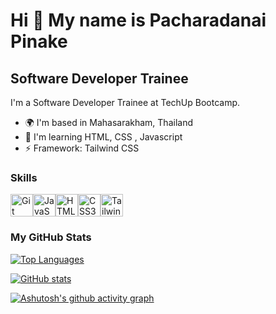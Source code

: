 
Hi 👋 My name is Pacharadanai Pinake
====================================

Software Developer Trainee
--------------------------

I'm a Software Developer Trainee at TechUp Bootcamp.

* 🌍  I'm based in Mahasarakham, Thailand
* 🧠  I'm learning HTML, CSS , Javascript
* ⚡  Framework: Tailwind CSS

### Skills


<p align="left">
<a href="https://git-scm.com/" target="_blank" rel="noreferrer"><img src="https://raw.githubusercontent.com/danielcranney/readme-generator/main/public/icons/skills/git-colored.svg" width="36" height="36" alt="Git" /></a><a href="https://developer.mozilla.org/en-US/docs/Web/JavaScript" target="_blank" rel="noreferrer"><img src="https://raw.githubusercontent.com/danielcranney/readme-generator/main/public/icons/skills/javascript-colored.svg" width="36" height="36" alt="JavaScript" /></a><a href="https://developer.mozilla.org/en-US/docs/Glossary/HTML5" target="_blank" rel="noreferrer"><img src="https://raw.githubusercontent.com/danielcranney/readme-generator/main/public/icons/skills/html5-colored.svg" width="36" height="36" alt="HTML5" /></a><a href="https://www.w3.org/TR/CSS/#css" target="_blank" rel="noreferrer"><img src="https://raw.githubusercontent.com/danielcranney/readme-generator/main/public/icons/skills/css3-colored.svg" width="36" height="36" alt="CSS3" /></a><a href="https://tailwindcss.com/" target="_blank" rel="noreferrer"><img src="https://raw.githubusercontent.com/danielcranney/readme-generator/main/public/icons/skills/tailwindcss-colored.svg" width="36" height="36" alt="TailwindCSS" /></a>
</p>




### <b>My GitHub Stats</b>

<a href="https://github.com/P-Pacharadanai" align="left"><img src="https://github-readme-stats.vercel.app/api/top-langs/?username=P-Pacharadanai&langs_count=10&title_color=0891b2&text_color=ffffff&icon_color=0891b2&bg_color=1c1917&hide_border=true&locale=en&custom_title=Top%20%Languages" alt="Top Languages" /></a>

<a href="http://www.github.com/P-Pacharadanai"><img src="https://github-readme-stats.vercel.app/api?username=P-Pacharadanai&show_icons=true&hide=&count_private=true&title_color=0891b2&text_color=ffffff&icon_color=0891b2&bg_color=1c1917&hide_border=true&show_icons=true" alt="GitHub stats" /></a>

[![Ashutosh's github activity graph](https://github-readme-activity-graph.vercel.app/graph?username=P-Pacharadanai&theme=react&custom_title=Contribution%20Graph&hide_border=true&bg_color=1c1917&radius=12)](https://github.com/P-Pacharadanai)
